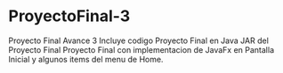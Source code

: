 # ProyectoFinal-3
Proyecto Final Avance 3
Incluye codigo Proyecto Final en Java
JAR del Proyecto Final
Proyecto Final con implementacion de JavaFx en Pantalla Inicial y algunos items del menu de Home.

